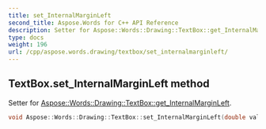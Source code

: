 ```yaml
---
title: set_InternalMarginLeft
second_title: Aspose.Words for C++ API Reference
description: Setter for Aspose::Words::Drawing::TextBox::get_InternalMarginLeft. 
type: docs
weight: 196
url: /cpp/aspose.words.drawing/textbox/set_internalmarginleft/
---
```

## TextBox.set_InternalMarginLeft method


Setter for [Aspose::Words::Drawing::TextBox::get_InternalMarginLeft](../get_internalmarginleft/).

```cpp
void Aspose::Words::Drawing::TextBox::set_InternalMarginLeft(double value)
```

